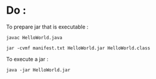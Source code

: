 Do :
====



To prepare jar that is executable :

    javac HelloWorld.java

    jar -cvmf manifest.txt HelloWorld.jar HelloWorld.class

To execute a jar :

    java -jar HelloWorld.jar
